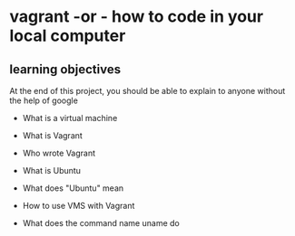 # vagrant -or - how to code in your local computer

## learning objectives

At the end of this project, you should be able to explain to anyone without the help of google

- What is a virtual machine

- What is Vagrant

- Who wrote Vagrant

- What is Ubuntu

- What does "Ubuntu" mean

- How to use VMS with Vagrant

- What does the command name uname do
